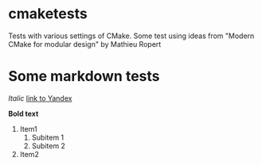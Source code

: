# cmaketests
Tests with various settings of CMake.
Some test using ideas from "Modern CMake for modular design" by Mathieu Ropert

# Some markdown tests
*Italic*
[link to Yandex](https://yandex.ru)

**Bold text**
1. Item1
    1. Subitem 1
    1. Subitem 2
1. Item2

